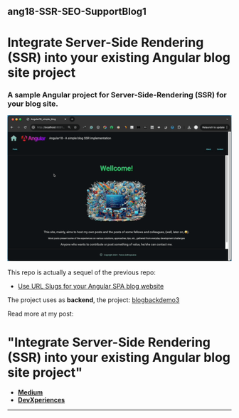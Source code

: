 ## ang18-SSR-SEO-SupportBlog1 
# Integrate Server-Side Rendering (SSR) into your existing Angular blog site project 

 

### A sample Angular project for Server-Side-Rendering (SSR) for your blog site.

![app image](src/assets/images/app.gif)


This repo is actually a sequel of the previous repo:
* [Use URL Slugs for your Angular SPA blog website](https://github.com/zzpzaf/ang18SlugSupportBlog1)

The project uses as **backend**, the project: [blogbackdemo3](https://github.com/zzpzaf/blogbackdemo3)

Read more at my post: 
# "Integrate Server-Side Rendering (SSR) into your existing Angular blog site project"
* **[Medium](https://medium.com/@zzpzaf.se)**
* **[DevXperiences](https://www.devxperiences.com/developers-posts/)** 


---